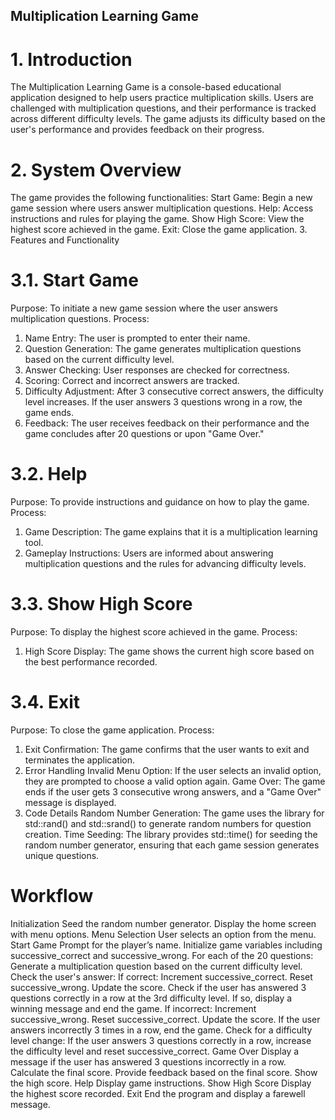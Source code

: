 ## Multiplication Learning Game ##
 # 1. Introduction
 The Multiplication Learning Game is a console-based educational application designed to
 help users practice multiplication skills. Users are challenged with multiplication questions,
 and their performance is tracked across different difficulty levels. The game adjusts its
 difficulty based on the user's performance and provides feedback on their progress.
 # 2. System Overview
 The game provides the following functionalities:
 Start Game: Begin a new game session where users answer multiplication questions.
 Help: Access instructions and rules for playing the game.
 Show High Score: View the highest score achieved in the game.
 Exit: Close the game application.
 3. Features and Functionality
 # 3.1. Start Game
 Purpose: To initiate a new game session where the user answers multiplication questions.
 Process:
 1. Name Entry: The user is prompted to enter their name.
 2. Question Generation: The game generates multiplication questions based on the current
 difficulty level.
 3. Answer Checking: User responses are checked for correctness.
 4. Scoring: Correct and incorrect answers are tracked.
 5. Difficulty Adjustment: After 3 consecutive correct answers, the difficulty level increases. If the user answers 3 questions wrong in a row, the game ends.
 6. Feedback: The user receives feedback on their performance and the game concludes
 after 20 questions or upon "Game Over."
 

 # 3.2. Help
 Purpose: To provide instructions and guidance on how to play the game. Process:
 1. Game Description: The game explains that it is a multiplication learning tool.
 2. Gameplay Instructions: Users are informed about answering multiplication questions and
 the rules for advancing difficulty levels.

 # 3.3. Show High Score
 Purpose: To display the highest score achieved in the game. Process:
 1. High Score Display: The game shows the current high score based on the best
 performance recorded.

# 3.4. Exit
 Purpose: To close the game application. Process:
 1. Exit Confirmation: The game confirms that the user wants to exit and terminates the
 application.
 4. Error Handling
 Invalid Menu Option: If the user selects an invalid option, they are prompted to choose a
 valid option again.
 Game Over: The game ends if the user gets 3 consecutive wrong answers, and a "Game
 Over" message is displayed.
 5. Code Details
 Random Number Generation: The game uses the <cstdlib> library for std::rand() and
 std::srand() to generate random numbers for question creation.
 Time Seeding: The <ctime> library provides std::time() for seeding the random number
 generator, ensuring that each game session generates unique questions.
# Workflow
 Initialization
 Seed the random number generator.
 Display the home screen with menu options.
 Menu Selection
 User selects an option from the menu.
 Start Game
 Prompt for the player’s name.
 Initialize game variables including successive_correct and successive_wrong.
 For each of the 20 questions:
 Generate a multiplication question based on the current difficulty level.
 Check the user's answer:
 If correct:
 Increment successive_correct.
 Reset successive_wrong.
 Update the score.
 Check if the user has answered 3 questions correctly in a row at the
 3rd difficulty level. If so, display a winning message and end the game.
 If incorrect:
 Increment successive_wrong.
 Reset successive_correct.
 Update the score.
 If the user answers incorrectly 3 times in a row, end the game.
 Check for a difficulty level change:
 If the user answers 3 questions correctly in a row, increase the difficulty
 level and reset successive_correct.
 Game Over
 Display a message if the user has answered 3 questions incorrectly in a row.
 Calculate the final score.
 Provide feedback based on the final score.
 Show the high score.
 Help
 Display game instructions.
 Show High Score
 Display the highest score recorded.
 Exit
 End the program and display a farewell message.
